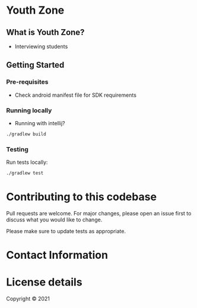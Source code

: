 # Youth Zone

## What is Youth Zone? 

- Interviewing students

## Getting Started

### Pre-requisites

- Check android manifest file for SDK requirements

### Running locally

- Running with intellij?

```bash
./gradlew build
```

### Testing

Run tests locally:

```bash
./gradlew test
```

# Contributing to this codebase

Pull requests are welcome. For major changes, please open an issue first to discuss what you would like to change.

Please make sure to update tests as appropriate.

# Contact Information

# License details

Copyright © 2021
